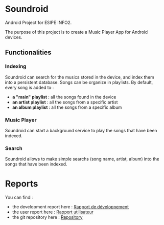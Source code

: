 # Soundroid
Android Project for ESIPE INFO2.

The purpose of this project is to create a Music Player App for Android devices.

## Functionalities

### Indexing

Soundroid can search for the musics stored in the device, and index them into a persistent database. 
Songs can be organize in playlists.
By default, every song is added to :
  - __a "main" playlist__ : all the songs found in the device
  - __an artist playlist__ : all the songs from a specific artist
  - __an album playlist__ : all the songs from a specific album

### Music Player

Soundroid can start a background service to play the songs that have been indexed.

### Search

Soundroid allows to make simple searchs (song name, artist, album) into the songs that have been indexed.

# Reports

You can find :
  - the development report here : [Rapport de développement](Rapport_developpement.pdf)
  - the user report here : [Rapport utilisateur](Rapport_utilisateur.pdf)
  - the git repository here : [Repository](https://github.com/Xellement/Soundroid)
